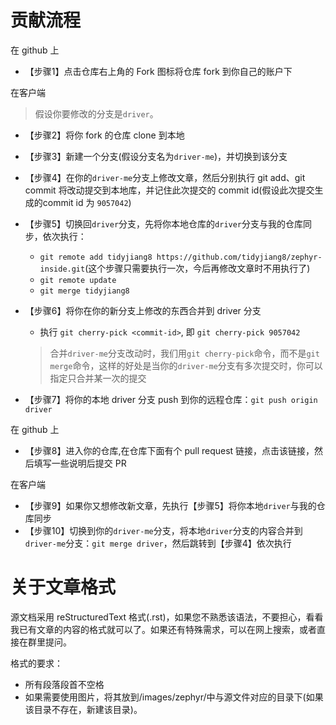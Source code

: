 # 贡献流程
在 github 上

- 【步骤1】点击仓库右上角的 Fork 图标将仓库 fork 到你自己的账户下

在客户端

> 假设你要修改的分支是`driver`。
 

- 【步骤2】将你 fork 的仓库 clone 到本地
- 【步骤3】新建一个分支(假设分支名为`driver-me`)，并切换到该分支
- 【步骤4】在你的`driver-me`分支上修改文章，然后分别执行 git add、git commit 将改动提交到本地库，并记住此次提交的 commit id(假设此次提交生成的commit id 为 `9057042`)
- 【步骤5】切换回`driver`分支，先将你本地仓库的`driver`分支与我的仓库同步，依次执行：
  - `git remote add tidyjiang8 https://github.com/tidyjiang8/zephyr-inside.git`(这个步骤只需要执行一次，今后再修改文章时不用执行了)
  - `git remote update`
  - `git merge tidyjiang8`
- 【步骤6】将你在你的新分支上修改的东西合并到 driver 分支
  - 执行 `git cherry-pick <commit-id>`, 即 `git cherry-pick 9057042`
  
  > 合并`driver-me`分支改动时，我们用`git cherry-pick`命令，而不是`git merge`命令，这样的好处是当你的`driver-me`分支有多次提交时，你可以指定只合并某一次的提交
- 【步骤7】将你的本地 driver 分支 push 到你的远程仓库：`git push origin driver`

在 github 上

- 【步骤8】进入你的仓库,在仓库下面有个 pull request 链接，点击该链接，然后填写一些说明后提交 PR

在客户端
- 【步骤9】如果你又想修改新文章，先执行【步骤5】将你本地`driver`与我的仓库同步
- 【步骤10】切换到你的`driver-me`分支，将本地`driver`分支的内容合并到`driver-me`分支：`git merge driver`，然后跳转到【步骤4】依次执行

# 关于文章格式

源文档采用 reStructuredText 格式(.rst)，如果您不熟悉该语法，不要担心，看看我已有文章的内容的格式就可以了。如果还有特殊需求，可以在网上搜索，或者直接在群里提问。

格式的要求：
- 所有段落段首不空格
- 如果需要使用图片，将其放到/images/zephyr/中与源文件对应的目录下(如果该目录不存在，新建该目录)。
